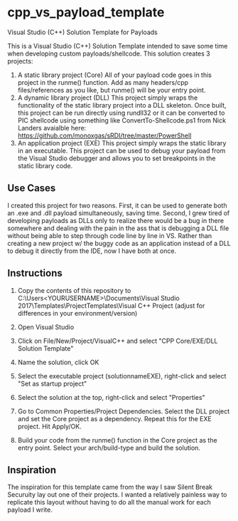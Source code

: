# cpp_vs_payload_template
 Visual Studio (C++) Solution Template for Payloads

 This is a Visual Studio (C++) Solution Template intended to save some time when developing custom payloads/shellcode. This solution creates 3 projects:

 1. A static library project (Core)
    All of your payload code goes in this project in the runme() function. Add as many headers/cpp files/references as you like, but runme() will be your entry point.
 2. A dynamic library project (DLL)
    This project simply wraps the functionality of the static library project into a DLL skeleton. Once built, this project can be run directly using rundll32 or it can be converted to PIC shellcode using something like ConvertTo-Shellcode.ps1 from Nick Landers avaialble here: https://github.com/monoxgas/sRDI/tree/master/PowerShell
 3. An application project (EXE)
    This project simply wraps the static library in an executable. This project can be used to debug your payload from the Visual Studio debugger and allows you to set breakpoints in the static library code.

## Use Cases

 I created this project for two reasons. First, it can be used to generate both an .exe and .dll payload simultaneously, saving time. Second, I grew tired of developing payloads as DLLs only to realize there would be a bug in there somewhere and dealing with the pain in the ass that is debugging a DLL file without being able to step through code line by line in VS. Rather than creating a new project w/ the buggy code as an application instead of a DLL to debug it directly from the IDE, now I have both at once.

## Instructions

 1. Copy the contents of this repository to C:\Users\<YOURUSERNAME>\Documents\Visual Studio 2017\Templates\ProjectTemplates\Visual C++ Project (adjust for differences in your environment/version)

 2. Open Visual Studio

 3. Click on File/New/Project/VisualC++ and select "CPP Core/EXE/DLL Solution Template"

 4. Name the solution, click OK

 5. Select the executable project (solutionnameEXE), right-click and select "Set as startup project"

 6. Select the solution at the top, right-click and select "Properties"

 7. Go to Common Properties/Project Dependencies. Select the DLL project and set the Core project as a dependency. Repeat this for the EXE project. Hit Apply/OK.

 8. Build your code from the runme() function in the Core project as the entry point. Select your arch/build-type and build the solution.

## Inspiration

 The inspiration for this template came from the way I saw Silent Break Securuity lay out one of their projects. I wanted a relatively painless way to replicate this layout without having to do all the manual work for each payload I write.
